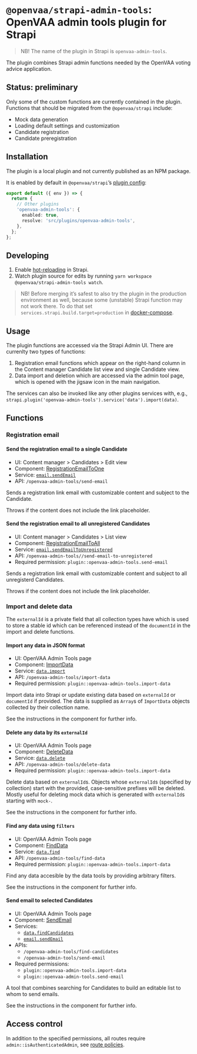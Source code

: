 # `@openvaa/strapi-admin-tools`: OpenVAA admin tools plugin for Strapi

> NB! The name of the plugin in Strapi is `openvaa-admin-tools`.

The plugin combines Strapi admin functions needed by the OpenVAA voting advice application.

## Status: preliminary

Only some of the custom functions are currently contained in the plugin. Functions that should be migrated from the `@openvaa/strapi` include:

- Mock data generation
- Loading default settings and customization
- Candidate registration
- Candidate preregistration

## Installation

The plugin is a local plugin and not currently published as an NPM package.

It is enabled by default in `@openvaa/strapi`’s [plugin config](backend/vaa-strapi/config/plugins.ts):

```ts
export default ({ env }) => {
  return {
    // Other plugins
    'openvaa-admin-tools': {
      enabled: true,
      resolve: 'src/plugins/openvaa-admin-tools',
    },
  };
};
```

## Developing

1. Enable [hot-reloading](/docs/docker-setup-guide.md#hot-reloading) in Strapi.
2. Watch plugin source for edits by running `yarn workspace @openvaa/strapi-admin-tools watch`.

> NB! Before merging it’s safest to also try the plugin in the production environment as well, because some (unstable) Strapi function may not work there. To do that set `services.strapi.build.target=production` in [docker-compose](/backend/vaa-strapi/docker-compose.dev.yml).

## Usage

The plugin functions are accessed via the Strapi Admin UI. There are currenlty two types of functions:

1. Registration email functions which appear on the right-hand column in the Content manager Candidate list view and single Candidate view.
2. Data import and deletion which are accessed via the admin tool page, which is opened with the jigsaw icon in the main navigation.

The services can also be invoked like any other plugins services with, e.g., `strapi.plugin('openvaa-admin-tools').service('data').import(data)`.

## Functions

### Registration email

#### Send the registration email to a single Candidate

- UI: Content manager > Candidates > Edit view
- Component: [RegistrationEmailToOne](admin/src/components/RegistrationEmailToOne.tsx)
- Service: [`email.sendEmail`](server/src/services/email.ts)
- API: `/openvaa-admin-tools/send-email`

Sends a registration link email with customizable content and subject to the Candidate.

Throws if the content does not include the link placeholder.

#### Send the registration email to all unregistered Candidates

- UI: Content manager > Candidates > List view
- Component: [RegistrationEmailToAll](admin/src/components/RegistrationEmailToAll.tsx)
- Service: [`email.sendEmailToUnregistered`](server/src/services/email.ts)
- API: `/openvaa-admin-tools//send-email-to-unregistered`
- Required permission: `plugin::openvaa-admin-tools.send-email`

Sends a registration link email with customizable content and subject to all unregisterd Candidates.

Throws if the content does not include the link placeholder.

### Import and delete data

The `externalId` is a private field that all collection types have which is used to store a stable id which can be referenced instead of the `documentId` in the import and delete functions.

#### Import any data in JSON format

- UI: OpenVAA Admin Tools page
- Component: [ImportData](admin/src/components/ImportData.tsx)
- Service: [`data.import`](server/src/services/data.ts)
- API: `/openvaa-admin-tools/import-data`
- Required permission: `plugin::openvaa-admin-tools.import-data`

Import data into Strapi or update existing data based on `externalId` or `documentId` if provided. The data is supplied as `Array`s of `ImportData` objects collected by their collection name.

See the instructions in the component for further info.

#### Delete any data by its `externalId`

- UI: OpenVAA Admin Tools page
- Component: [DeleteData](admin/src/components/DeleteData.tsx)
- Service: [`data.delete`](server/src/services/data.ts)
- API: `/openvaa-admin-tools/delete-data`
- Required permission: `plugin::openvaa-admin-tools.import-data`

Delete data based on `externalId`s. Objects whose `externalId`s (specified by collection) start with the provided, case-sensitive prefixes will be deleted. Mostly useful for deleting mock data which is generated with `externalId`s starting with `mock-`.

See the instructions in the component for further info.

#### Find any data using `filters`

- UI: OpenVAA Admin Tools page
- Component: [FindData](admin/src/components/FindData.tsx)
- Service: [`data.find`](server/src/services/data.ts)
- API: `/openvaa-admin-tools/find-data`
- Required permission: `plugin::openvaa-admin-tools.import-data`

Find any data accesible by the data tools by providing arbitrary filters.

See the instructions in the component for further info.

#### Send email to selected Candidates

- UI: OpenVAA Admin Tools page
- Component: [SendEmail](admin/src/components/SendEmail.tsx)
- Services:
  - [`data.findCandidates`](server/src/services/data.ts)
  - [`email.sendEmail`](server/src/services/email.ts)
- APIs:
  - `/openvaa-admin-tools/find-candidates`
  - `/openvaa-admin-tools/send-email`
- Required permissions:
  - `plugin::openvaa-admin-tools.import-data`
  - `plugin::openvaa-admin-tools.send-email`

A tool that combines searching for Candidates to build an editable list to whom to send emails.

See the instructions in the component for further info.

## Access control

In addition to the specified permissions, all routes require `admin::isAuthenticatedAdmin`, see [route policies](server/src/routes/admin/index.ts).
